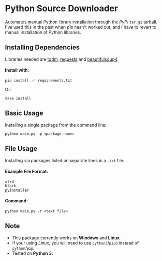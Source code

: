 # Python Source Downloader

Automates manual Python library installation through the *PyPi* `tar.gz` tarball. I've used this in the past when *pip* hasn't worked out, and I have to revert to manual installation of Python libraries.

## Installing Dependencies

Libraries needed are [tqdm](https://pypi.org/project/tqdm/4.28.1/), [requests](https://pypi.org/project/requests/2.20.1/) and [beautifulsoup4](https://pypi.org/project/beautifulsoup4/4.6.3/).

#### Install with:

`pip install -r requirements.txt`

Or:

`make install`

## Basic Usage

Installing a single package from the command line:

`python main.py -p <package name>`

## File Usage

Installing via packages listed on separate lines in a `.txt` file. 

#### Example File Format:

```
xlrd
black
pyinstaller
```

#### Command:

`python main.py -r <text file>`

## Note
* This package currently works on **Windows** and **Linux**.
* If your using *Linux*, you will need to use `python3`/`pip3` instead of `python`/`pip`. 
* Tested on **Python 3**.